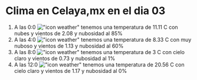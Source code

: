 # Clima en Celaya,mx en el dia 03

1. A las 0:0 !["icon weather"](http://openweathermap.org/img/w/04n.png) tenemos una temperatura de 11.11 C con nubes y  vientos de 2.08 y nubosidad al 85%
1. A las 4:0 !["icon weather"](http://openweathermap.org/img/w/04n.png) tenemos una temperatura de 8.33 C con muy nuboso y  vientos de 1.13 y nubosidad al 60%
1. A las 8:0 !["icon weather"](http://openweathermap.org/img/w/01d.png) tenemos una temperatura de 3 C con cielo claro y  vientos de 0.73 y nubosidad al 1%
1. A las 12:0 !["icon weather"](http://openweathermap.org/img/w/01d.png) tenemos una temperatura de 20.56 C con cielo claro y  vientos de 1.17 y nubosidad al 0%
